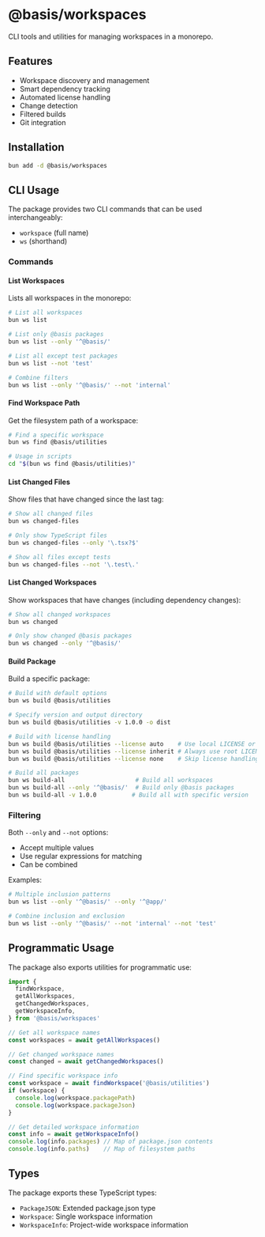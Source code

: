 # @basis/workspaces

CLI tools and utilities for managing workspaces in a monorepo.

## Features

- Workspace discovery and management
- Smart dependency tracking
- Automated license handling
- Change detection
- Filtered builds
- Git integration

## Installation

```bash
bun add -d @basis/workspaces
```

## CLI Usage

The package provides two CLI commands that can be used interchangeably:
- `workspace` (full name)
- `ws` (shorthand)

### Commands

#### List Workspaces
Lists all workspaces in the monorepo:
```bash
# List all workspaces
bun ws list

# List only @basis packages
bun ws list --only '^@basis/'

# List all except test packages
bun ws list --not 'test'

# Combine filters
bun ws list --only '^@basis/' --not 'internal'
```

#### Find Workspace Path
Get the filesystem path of a workspace:
```bash
# Find a specific workspace
bun ws find @basis/utilities

# Usage in scripts
cd "$(bun ws find @basis/utilities)"
```

#### List Changed Files
Show files that have changed since the last tag:
```bash
# Show all changed files
bun ws changed-files

# Only show TypeScript files
bun ws changed-files --only '\.tsx?$'

# Show all files except tests
bun ws changed-files --not '\.test\.'
```

#### List Changed Workspaces
Show workspaces that have changes (including dependency changes):
```bash
# Show all changed workspaces
bun ws changed

# Only show changed @basis packages
bun ws changed --only '^@basis/'
```

#### Build Package
Build a specific package:
```bash
# Build with default options
bun ws build @basis/utilities

# Specify version and output directory
bun ws build @basis/utilities -v 1.0.0 -o dist

# Build with license handling
bun ws build @basis/utilities --license auto    # Use local LICENSE or inherit from root
bun ws build @basis/utilities --license inherit # Always use root LICENSE
bun ws build @basis/utilities --license none    # Skip license handling

# Build all packages
bun ws build-all                    # Build all workspaces
bun ws build-all --only '^@basis/'  # Build only @basis packages
bun ws build-all -v 1.0.0          # Build all with specific version
```

### Filtering

Both `--only` and `--not` options:
- Accept multiple values
- Use regular expressions for matching
- Can be combined

Examples:
```bash
# Multiple inclusion patterns
bun ws list --only '^@basis/' --only '^@app/'

# Combine inclusion and exclusion
bun ws list --only '^@basis/' --not 'internal' --not 'test'
```

## Programmatic Usage

The package also exports utilities for programmatic use:

```typescript
import {
  findWorkspace,
  getAllWorkspaces,
  getChangedWorkspaces,
  getWorkspaceInfo,
} from '@basis/workspaces'

// Get all workspace names
const workspaces = await getAllWorkspaces()

// Get changed workspace names
const changed = await getChangedWorkspaces()

// Find specific workspace info
const workspace = await findWorkspace('@basis/utilities')
if (workspace) {
  console.log(workspace.packagePath)
  console.log(workspace.packageJson)
}

// Get detailed workspace information
const info = await getWorkspaceInfo()
console.log(info.packages) // Map of package.json contents
console.log(info.paths)    // Map of filesystem paths
```

## Types

The package exports these TypeScript types:
- `PackageJSON`: Extended package.json type
- `Workspace`: Single workspace information
- `WorkspaceInfo`: Project-wide workspace information

